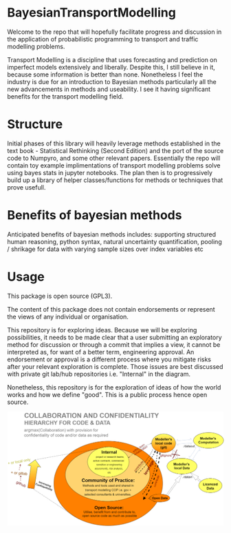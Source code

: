 # BayesianTransportModelling

Welcome to the repo that will hopefully facilitate progress and discussion in the application of probabilistic programming to transport and traffic modelling problems.

Transport Modelling is a discipline that uses forecasting and prediction on imperfect models extensively and liberally. Despite this, I still believe in it, because some information is better than none. Nonetheless I feel the industry is due for an introduction to Bayesian methods particularly all the new advancements in methods and useability. I see it having significant benefits for the transport modelling field.

# Structure

Initial phases of this library will heavily leverage methods established in the text book - Statistical Rethinking (Second Edition) and the port of the source code to Numpyro, and some other relevant papers. Essentially the repo will contain toy example implimentations of transport modelling problems solve using bayes stats in jupyter notebooks. The plan then is to progressively build up a library of helper classes/functions for methods or techniques that prove usefull.

# Benefits of bayesian methods

Anticipated benefits of bayesian methods includes: supporting structured human reasoning, python syntax, natural uncertainty quantification, pooling / shrikage for data with varying sample sizes over index variables etc 

# Usage
This package is open source (GPL3).

The content of this package does not contain endorsements or represent the views of any individual or organisation. 

This repository is for exploring ideas. Because we will be exploring possibilities, it needs to be made clear that a user submitting an exploratory method for discussion or through a commit that implies a view, it cannot be interpreted as, for want of a better term, engineering approval. An endorsement or approval is a different process where you mitigate risks after your relevant exploration is complete. Those issues are best discussed with private git lab/hub repositories i.e. "Internal" in the diagram.

Nonetheless, this repository is for the exploration of ideas of how the world works and how we define "good". This is a public process hence open source.

![Collaboration_Confidentiality_Hierarchy_Concept](docs/Collaboration_Confidentiality_Hierarchy_Concept.png)